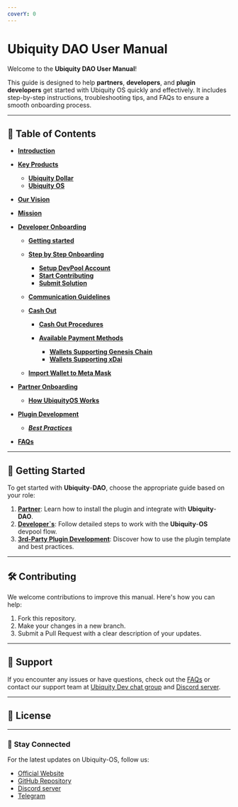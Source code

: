 ```yaml
---
coverY: 0
---
```


# Ubiquity DAO User Manual

Welcome to the **Ubiquity DAO User Manual**!&#x20;

This guide is designed to help **partners**, **developers**, and **plugin developers** get started with Ubiquity OS quickly and effectively. It includes step-by-step instructions, troubleshooting tips, and FAQs to ensure a smooth onboarding process.

---

## 📖 **Table of Contents**

- [**Introduction**](Introduction.md)
- [**Key Products**](./key-products/README.md)
  - [**Ubiquity Dollar**](./key-products/ubiquity-dollar/README.md)
  - [**Ubiquity OS**](./key-products/ubiquity-os/README.md)
- [**Our Vision**](/our-vision.md)
- [**Mission**](/mission.md)

- [**Developer Onboarding**](./Developer-Onboarding/Guide.md)

  - [**Getting started**](../Developer_Onboarding/getting-started/README.md)
  - [**Step by Step Onboarding**](../Developer_Onboarding/getting-started/step-by-step-onboarding/README.md)
    - [**Setup DevPool Account**](../Developer_Onboarding/getting-started/step-by-step-onboarding/setup-devpool-account.md)
    - [**Start Contributing**](../Developer_Onboarding/getting-started/step-by-step-onboarding/start-contributing.md)
    - [**Submit Solution**](../Developer_Onboarding/getting-started/step-by-step-onboarding/tasks-management.md)
  - [**Communication Guidelines**](./Developer_Onboarding/communication-guidelines.md)
  - [**Cash Out**](./Developer_Onboarding/cash-out/README.md)

    - [**Cash Out Procedures**](./Developer_Onboarding/cash-out/cash-out-procedures.md)
    - [**Available Payment Methods**](./Developer_Onboarding/cash-out/available-payment-methods/README.md)

      - [**Wallets Supporting Genesis Chain**](./Developer_Onboarding/cash-out/available-payment-methods/wallets-supporting-genesis-chain.md)
      - [**Wallets Supporting xDai**](./Developer_Onboarding/cash-out/available-payment-methods/wallets-supporting-xdai.md)

  - [**Import Wallet to Meta Mask**](./Developer_Onboarding/cash-out/import-wallet-to-meta-mask.md)

- [**Partner Onboarding**](./partner-onboarding/README.md)
  - [**How UbiquityOS Works**](./Partner-Onboarding/how-ubiquityos-works.mdmd)
- [**Plugin Development**]()
  - [_**Best Practices**_](./Plugin-Development/Best-Practices.md)
- [**FAQs**](./frequently-asked-questions-faq.md)

---

## 🚀 **Getting Started**

To get started with **Ubiquity**-**DAO**, choose the appropriate guide based on your role:

1. [**Partner**](partner-onboarding/how-ubiquityos-works.md): Learn how to install the plugin and integrate with **Ubiquity**-**DAO**.
2. [**Developer\`s**](Developer-Onboarding/Guide.md): Follow detailed steps to work with the **Ubiquity**-**OS** devpool flow.
3. [**3rd-Party Plugin Development**](broken-reference): Discover how to use the plugin template and best practices.

---

## 🛠️ **Contributing**

We welcome contributions to improve this manual. Here's how you can help:

1. Fork this repository.
2. Make your changes in a new branch.
3. Submit a Pull Request with a clear description of your updates.

---

## 📩 **Support**

If you encounter any issues or have questions, check out the [FAQs](/frequently-asked-questions-faq.md) or contact our support team at [Ubiquity Dev chat group](https://t.me/UbiquityDAO) and [Discord server](https://discord.com/invite/SjymJ5maJ4).

---

## 📄 **License**

---

### 🌟 **Stay Connected**

For the latest updates on Ubiquity-OS, follow us:

- [Official Website](https://ubq.fi/)
- [GitHub Repository](https://github.com/ubiquity-os/)
- [Discord server](https://discord.com/invite/SjymJ5maJ4)
- [Telegram](https://t.me/UbiquityDAO)
